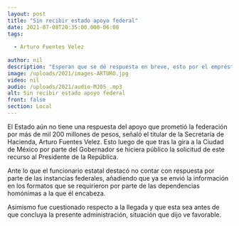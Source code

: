 ```yaml
---
layout: post
title: "Sin recibir estado apoyo federal"
date: 2021-07-08T20:35:00.000-06:00
tags:
  
  - Arturo Fuentes Velez
  
author: nil
description: "Esperan que se dé respuesta en breve, esto por el empréstito de mil 200 millones de pesos. "
image: /uploads/2021/images-ARTURO.jpg
video: nil
audio: /uploads/2021/audio-MJ05_.mp3
alt: Sin recibir estado apoyo federal
front: false
section: Local
---
```


El Estado aún no tiene una respuesta del apoyo que prometió la federación por más de mil 200 millones de pesos, señaló el titular de la Secretaría de Hacienda, Arturo Fuentes Velez. Esto luego de que tras la gira a la Ciudad de México por parte del Gobernador se hiciera público la solicitud de este recurso al Presidente de la República.

Ante lo que el funcionario estatal destacó no contar con respuesta por parte de las instancias federales, añadiendo que ya se envió la información en los formatos que se requirieron por parte de las dependencias homónimas a la que él encabeza.

Asimismo fue cuestionado respecto a la llegada y que esta sea antes de que concluya la presente administración, situación que dijo ve favorable.
